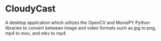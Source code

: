 # CloudyCast
A desktop application which utilizes the OpenCV and MoviePY Python libraries to convert between image and video formats such as jpg to png, mp4 to mov, and mkv to mp4. 
